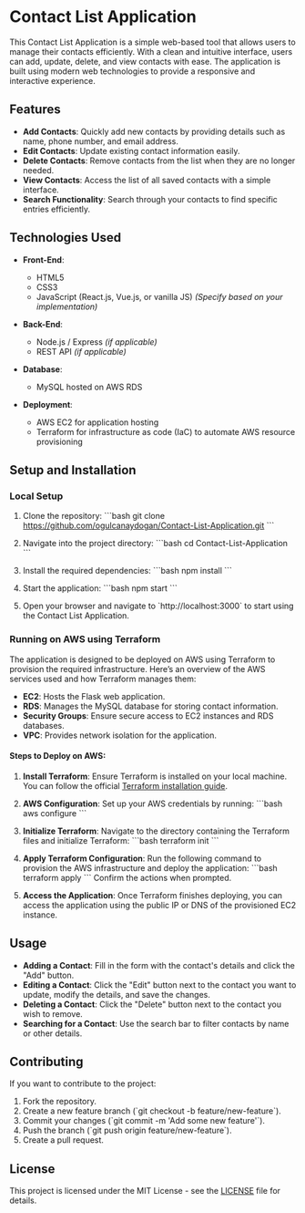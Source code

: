 
# Contact List Application

This Contact List Application is a simple web-based tool that allows users to manage their contacts efficiently. With a clean and intuitive interface, users can add, update, delete, and view contacts with ease. The application is built using modern web technologies to provide a responsive and interactive experience.

## Features

- **Add Contacts**: Quickly add new contacts by providing details such as name, phone number, and email address.
- **Edit Contacts**: Update existing contact information easily.
- **Delete Contacts**: Remove contacts from the list when they are no longer needed.
- **View Contacts**: Access the list of all saved contacts with a simple interface.
- **Search Functionality**: Search through your contacts to find specific entries efficiently.

## Technologies Used

- **Front-End**:
  - HTML5
  - CSS3
  - JavaScript (React.js, Vue.js, or vanilla JS) *(Specify based on your implementation)*
  
- **Back-End**:
  - Node.js / Express *(if applicable)*
  - REST API *(if applicable)*

- **Database**:
  - MySQL hosted on AWS RDS

- **Deployment**:
  - AWS EC2 for application hosting
  - Terraform for infrastructure as code (IaC) to automate AWS resource provisioning

## Setup and Installation

### Local Setup

1. Clone the repository:
    \`\`\`bash
    git clone https://github.com/ogulcanaydogan/Contact-List-Application.git
    \`\`\`

2. Navigate into the project directory:
    \`\`\`bash
    cd Contact-List-Application
    \`\`\`

3. Install the required dependencies:
    \`\`\`bash
    npm install
    \`\`\`

4. Start the application:
    \`\`\`bash
    npm start
    \`\`\`

5. Open your browser and navigate to \`http://localhost:3000\` to start using the Contact List Application.

### Running on AWS using Terraform

The application is designed to be deployed on AWS using Terraform to provision the required infrastructure. Here’s an overview of the AWS services used and how Terraform manages them:

- **EC2**: Hosts the Flask web application.
- **RDS**: Manages the MySQL database for storing contact information.
- **Security Groups**: Ensure secure access to EC2 instances and RDS databases.
- **VPC**: Provides network isolation for the application.

#### Steps to Deploy on AWS:

1. **Install Terraform**:
   Ensure Terraform is installed on your local machine. You can follow the official [Terraform installation guide](https://learn.hashicorp.com/tutorials/terraform/install-cli).

2. **AWS Configuration**:
   Set up your AWS credentials by running:
   \`\`\`bash
   aws configure
   \`\`\`

3. **Initialize Terraform**:
   Navigate to the directory containing the Terraform files and initialize Terraform:
   \`\`\`bash
   terraform init
   \`\`\`

4. **Apply Terraform Configuration**:
   Run the following command to provision the AWS infrastructure and deploy the application:
   \`\`\`bash
   terraform apply
   \`\`\`
   Confirm the actions when prompted.

5. **Access the Application**:
   Once Terraform finishes deploying, you can access the application using the public IP or DNS of the provisioned EC2 instance.

## Usage

- **Adding a Contact**: Fill in the form with the contact's details and click the "Add" button.
- **Editing a Contact**: Click the "Edit" button next to the contact you want to update, modify the details, and save the changes.
- **Deleting a Contact**: Click the "Delete" button next to the contact you wish to remove.
- **Searching for a Contact**: Use the search bar to filter contacts by name or other details.

## Contributing

If you want to contribute to the project:

1. Fork the repository.
2. Create a new feature branch (\`git checkout -b feature/new-feature\`).
3. Commit your changes (\`git commit -m 'Add some new feature'\`).
4. Push the branch (\`git push origin feature/new-feature\`).
5. Create a pull request.

## License

This project is licensed under the MIT License - see the [LICENSE](LICENSE) file for details.
